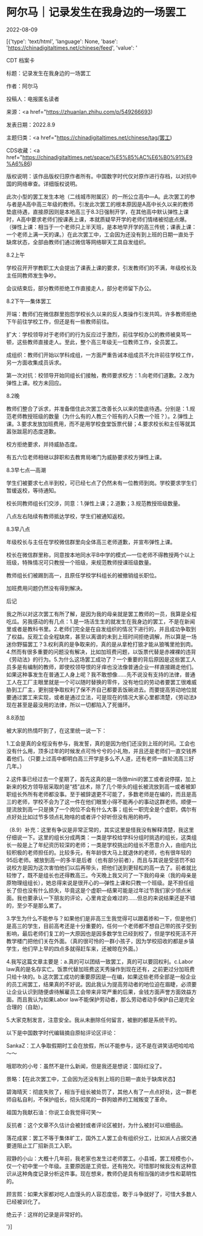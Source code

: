 # 阿尔马｜记录发生在我身边的一场罢工

2022-08-09

[{'type': 'text/html', 'language': None, 'base': 'https://chinadigitaltimes.net/chinese/feed', 'value': '

CDT 档案卡

标题：记录发生在我身边的一场罢工

作者：阿尔马

投稿人：电报匿名读者

来源：<a href="https://zhuanlan.zhihu.com/p/549266693)

发表日期：2022.8.9

主题归类：<a href="https://chinadigitaltimes.net/chinese/tag/罢工)

CDS收藏：<a href="https://chinadigitaltimes.net/space/%E5%85%AC%E6%B0%91%E9%A6%86)

版权说明：该作品版权归原作者所有。中国数字时代仅对原作进行存档，以对抗中国的网络审查。详细版权说明。





此次小型的罢工发生本地（二线城市附属区）的一所公立高中—A。此次罢工的参与者是A高中高三年级的教师。引发此次罢工的根本原因是A高中长久以来的教师垫底待遇，直接原因则是本地高三于8.3日强制开学，在其他高中默认弹性上课时，A高中要求老师们按课表上课，本就质疑早开学的老师们情绪被彻底点爆。（弹性上课：相当于一个老师只上半天班，是本地早开学的高三传统；课表上课：一个老师上满一天的课。）在此次罢工中，工会因为还没有到上班的日期一直处于缺席状态，全部由教师们通过微信等网络聊天工具自发组织。

8.2上午



学校召开开学教职工大会提出了课表上课的要求，引发教师们的不满，年级校长及主任同教师发生争吵。

会议结束后，部分教师拒绝工作直接走人，部分老师留下办公。



8.2下午—集体罢工



开端：教师们在微信群里抱怨学校长久以来的反人类操作引发共鸣，许多教师拒绝下午前往学校工作，但还是有一些教师前往。

扩大：学校领导对于老师们的行为反应过于激烈，前往学校办公的教师被臭骂一顿，这些教师直接走人。至此，整个高三年级无一位教师工作，全员罢工。

成组织：教师们开始以学科成组，一方面严重告诫本组成员不允许前往学校工作，另一方面收集成员诉求。

第一次对抗：校领导开始同组长们接触，教师要求校方：1.向老师们道歉。2.改为弹性上课。校方未回应。



8.2晚



教师们整合了诉求，并准备借住此次罢工改善长久以来的垫底待遇。分别是：1.规范老师教授班级的数量（为什么有的人教三个班有的人只教一个班？）。2.弹性上课。3.要求发放加班费用，而不是用学校食堂饭票代替；4.要求校长和主任等就其嚣张跋扈的态度道歉。

校方拒绝要求，并持威胁态度。

有五六位老师相继以辞职和去教育局堵门为威胁要求校方弹性上课。



8.3早七点—高潮



学生们被要求七点半到校，可已经七点了仍然未有一位教师到岗。学校要求学生们暂缓返校，等待通知。

校长同教师组长们交涉，同意：1.弹性上课；2.道歉；3.规范教授班级数量。

八点左右陆续有教师抵达学校，学生们被通知返校。



8.3早八点



年级校长与主任在学校微信群里向全体高三老师道歉，并宣布弹性上课。

校长在微信群里称，同意按本地同水平B中学的模式—一位老师不得教授两个以上班级，特殊情况可只教授一个班级，来规范教师授课班级数量。

教师组长们被踢到高一，且原任学校学科组长的被撤销组长职位。

加班费用问题仍然没有得到解决。



后记

我之所以对这次罢工有所了解，是因为我的母亲就是罢工教师的一员，我算是全程吃瓜。另我感动的有几点：1.是一场活生生的就发生在我身边的罢工，不是在新闻里或者是教科书里。2.老师们完全是在自发组织的情况下进行的，并且成功争取到了权益。反观工会全程缺席，甚至以离谱的未到上班时间拒绝调解，所以算是一场迷你野猫罢工？3.权利真的是争取来的，真的是从拿枪打狼才能从狼嘴里抢到肉。4.然而有很多重要的问题没有解决，比如加班费问题，以饭票代替是赤裸裸的违背《劳动法》的行为。5.为什么这场罢工成功了？一个重要的背后原因是这些罢工人员多是有编制的教师，即使校领导恨的牙痒也没法像普通企业一样直接踢走他们。如果这种事发生在普通工人身上呢？我不敢想像……先不说没有支持的法律，普通工人在工厂主眼里就是一个可以随时替换的零件，没有地位的劳动者要罢工很难威胁到工厂主，更别提争取权利了保不齐自己都要丢饭碗进去。而要提高劳动地位就要通过罢工来实现，或者是通过立法，可是现在的情况大家心里都清楚，《劳动法》现在甚至是最没用的法律，所以一切都陷入了死循环。

8.8添加

被大家的热情吓到了，在这里统一说一下：

1.工会是真的全程没有参与，我发誓，真的是因为他们还没到上班的时间。工会也没有什么用，顶多过年的时候发点可怜兮兮的小礼物，并且还是老师们一直交钱养着他们。（只要上过高中都明白高三开学是多么不人道，还有老师一直轮流高三好几年。）

2.这件事已经过去一个星期了，首先这真的是一场很mini的罢工或者说停摆，加上新来的校方领导层采取的是“捂”战术，除了几个带头的组长被流放到高一或者被卸职组长外所有老师都没事。至于被辞退更不可能了，多数老师是在编的，而且是高三的老师，学校不会为了这一件在他们眼里小得不能再小的事动这群老师。顺便一提流放到高一只是换了一个岗位不会有什么大事；组长一职完全是个虚职，偶尔有点好处比如过节多领点礼物啥的或者评个好听但没有用的称呼。

（8.9）补充：这里有争议是非常正常的，其实这里是怪我没有解释清楚，我这里仔细说一下。这里的组长分成两类：一类是学校给学科分组时挑选的组长，这类组长一般是上了年纪资历较深的老师；一类是学校挑出的组长不愿意介入，由组内比较积极的老师担任的。比较多元，有年龄很大马上就退休的老师，也有很年轻的95后老师。被放到高一的多半是后者（也有部分前者），而且与其说是受惩罚不如说校方是因为这次害怕他们以后再带头，把他们送到更轻松的高一去了。前者就比较惨了，既不是组长也还得教高三。今天晚上我又问了一下我的母亲（我的母亲是原物理组组长），她总得来说是很开心的—弹性上课和只教一个班级。是不担任组长了但也没有什么损失，毕竟这是个虚职—结果可能是过年过节我们家少领点米面。我也要承认一下朋友的评论，心里肯定会难过的……但总的来说结果还是不错的，至少不是那么累了。

3.学生为什么不能参与？如果他们是非高三生我觉得可以跟着掺和一下，但是他们是高三的学生，目前高考还是十分重要的，任何一个老师都不想自己带的孩子受到影响，最后老师们复工的一大原因也是因多数学生已经到校了，但是学校死活不开教学楼门把他们关在外面。（真的很可怜的一群小孩子，因为学校招收的都是乡镇学生，他们早上早的四点多就得赶车来，还被晾在外面。）

4.我写这篇文章主要是：a.真的可以团结一致罢工，真的可以要回权利。c.Labor law真的是名存实亡。饭票代替加班费这天秀操作到现在还有，之前更过分加班费只给十块的。b.这次罢工成功的重要原因是—在编，如果这些老师全部是一般企业的员工闹罢工，结果真的不好说。因此我认为提高劳动者的地位迫在眉睫，必须要让企业认识到随便虐待解雇员工会带来非常严重的后果，金钱方面声誉方面效益方面。而且我认为如果Labor law不能保护劳动者，那么劳动者动手保护自己是完全合理的（自助）。

5.大家克制发言，注意安全。我从未删除任何留言，被删的都是系统干的。

以下是中国数字时代编辑摘自原帖评论区评论：



SankaZ：工人争取假期时工会在放假，所以不能参与，这不是在讲笑话吧哈哈哈～～

哦耶吹的小号：虽然不是什么新闻，但是我还是想说：国际红没了。

景略：【在此次罢工中，工会因为还没有到上班的日期一直处于缺席状态】

碧海晴天：彻底失败了，相当于组长被处罚了，其他人有了一点点好处，这一群老师自私自利，不保护组长，彻头彻尾的一群狗娘养的工贼叛变了革命。

祖国为我献石油：你说工会我觉得可笑～

反抗者：这个文章不久估计会被封或者评论区被封，为什么被封可以细细品。

落花成冢：罢工不等于集体旷工，国外工人罢工会有组织分工，比如派人占据交通要道阻止工厂招新员工入职。

寂静的小山：大概十几年前，我老家也发生过老师罢工。小县城，罢工规模也小，仅一个初中里一个年级。主要原因是工资低，还有拖欠。可惜那时候我没有这种意识从这种角度记录分析这件事。现在想来，教师仍是具有相当强的进步性和葛眀性的。

顾言熙：如果大家都对吃人血馒头的人容忍度低，敢于斗争就好了，可惜大多数人已经被训化了。

绝云子：这样的记录是非常好的。

'}]